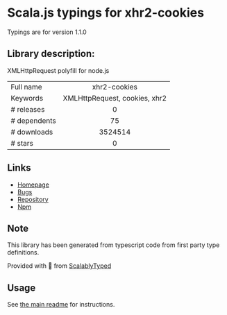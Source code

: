 
# Scala.js typings for xhr2-cookies

Typings are for version 1.1.0

## Library description:
XMLHttpRequest polyfill for node.js

|                    |                 |
| ------------------ | :-------------: |
| Full name          | xhr2-cookies |
| Keywords           | XMLHttpRequest, cookies, xhr2 |
| # releases         | 0 |
| # dependents       | 75 |
| # downloads        | 3524514 |
| # stars            | 0 |

## Links
- [Homepage](https://github.com/souldreamer/xhr2-cookies#readme)
- [Bugs](https://github.com/souldreamer/xhr2-cookies/issues)
- [Repository](https://github.com/souldreamer/xhr2-cookies)
- [Npm](https://www.npmjs.com/package/xhr2-cookies)
    


## Note
This library has been generated from typescript code from first party type definitions.

Provided with :purple_heart: from [ScalablyTyped](https://github.com/oyvindberg/ScalablyTyped)

## Usage
See [the main readme](../../readme.md) for instructions.


